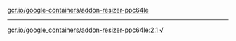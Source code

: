 [gcr.io/google-containers/addon-resizer-ppc64le](https://hub.docker.com/r/abcz/addon-resizer-ppc64le/tags/) 

----
[gcr.io/google_containers/addon-resizer-ppc64le:2.1 √](https://hub.docker.com/r/abcz/addon-resizer-ppc64le/tags/)

